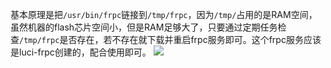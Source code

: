 基本原理是把`/usr/bin/frpc`链接到`/tmp/frpc`，因为`/tmp/`占用的是RAM空间，虽然机器的flash芯片空间小，但是RAM足够大了，只要通过定期任务检查`/tmp/frpc`是否存在，若不存在就下载并重启frpc服务即可。这个frpc服务应该是luci-frpc创建的，配合使用即可。
![](https://cdn.jsdelivr.net/gh/lpypl/picgo-repo@main/data/20210111173222.png)
